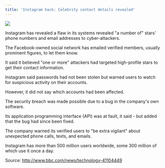 ```yaml
---
title: 'Instagram hack: Celebrity contact details revealed'
---
```


![](https://ichef.bbci.co.uk/news/660/cpsprodpb/BFC2/production/_97609094_gettyimages-586113554.jpg)

Instagram has revealed a flaw in its systems revealed "a number of" stars' phone numbers and email addresses to cyber-attackers.

The Facebook-owned social network has emailed verified members, usually prominent figures, to let them know.

It said it believed "one or more" attackers had targeted high-profile stars to get their contact information.

Instagram said passwords had not been stolen but warned users to watch for suspicious activity on their accounts.

However, it did not say which accounts had been affected.

The security breach was made possible due to a bug in the company's own software.

Its application programming interface \(API\) was at fault, it said - but added that the bug had since been fixed.

The company warned its verified users to "be extra vigilant" about unexpected phone calls, texts, and emails.

Instagram has more than 500 million users worldwide, some 300 million of which use it once a day.

Source: http://www.bbc.com/news/technology-41104449

